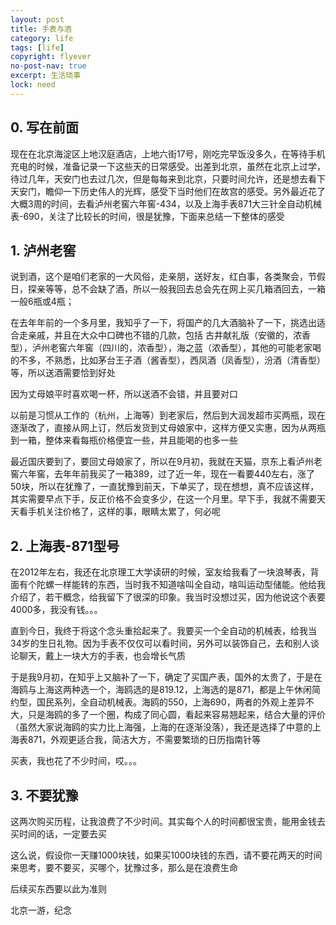 ```yaml
---
layout: post
title: 手表与酒
category: life
tags: [life]
copyright: flyever
no-post-nav: true
excerpt: 生活琐事
lock: need
---
```


## 0. 写在前面

现在在北京海淀区上地汉庭酒店，上地六街17号，刚吃完早饭没多久，在等待手机充电的时候，准备记录一下这些天的日常感受。出差到北京，虽然在北京上过学，待过几年，天安门也去过几次，但是每每来到北京，只要时间允许，还是想去看下天安门，瞻仰一下历史伟人的光辉，感受下当时他们在故宫的感受。另外最近花了大概3周的时间，去看泸州老窖六年窖-434，以及上海手表871大三针全自动机械表-690，关注了比较长的时间，很是犹豫，下面来总结一下整体的感受

## 1. 泸州老窖
说到酒，这个是咱们老家的一大风俗，走亲朋，送好友，红白事，各类聚会，节假日，探亲等等，总不会缺了酒，所以一般我回去总会先在网上买几箱酒回去，一箱一般6瓶或4瓶；

在去年年前的一个多月里，我知乎了一下，将国产的几大酒脑补了一下，挑选出适合走亲戚，并且在大众中口碑也不错的几款，包括 古井献礼版（安徽的，浓香型），泸州老窖六年窖（四川的，浓香型），海之蓝（浓香型），其他的可能老家喝的不多，不熟悉，比如茅台王子酒（酱香型），西凤酒（凤香型），汾酒（清香型）等，所以送酒需要恰到好处

因为丈母娘平时喜欢喝一杯，所以送酒不会错，并且要对口

以前是习惯从工作的（杭州，上海等）到老家后，然后到大润发超市买两瓶，现在逐渐改了，直接从网上订，然后发货到丈母娘家中，这样方便又实惠，因为从两瓶到一箱，整体来看每瓶价格便宜一些，并且能喝的也多一些

最近国庆要到了，要回丈母娘家了，所以在9月初，我就在天猫，京东上看泸州老窖六年窖，去年年前我买了一箱389，过了近一年，现在一看要440左右，涨了50块，所以在犹豫了，一直犹豫到前天，下单买了，现在想想，真不应该这样，其实需要早点下手，反正价格不会变多少，在这一个月里。早下手，我就不需要天天看手机关注价格了，这样的事，眼睛太累了，何必呢

## 2. 上海表-871型号

在2012年左右，我还在北京理工大学读研的时候，室友给我看了一块浪琴表，背面有个陀螺一样能转的东西，当时我不知道啥叫全自动，啥叫运动型储能。他给我介绍了，若干概念，给我留下了很深的印象。我当时没想过买，因为他说这个表要4000多，我没有钱。。。

直到今日，我终于将这个念头重拾起来了。我要买一个全自动的机械表，给我当34岁的生日礼物。因为手表不仅仅可以看时间，另外可以装饰自己，去和别人谈论聊天，戴上一块大方的手表，也会增长气质

于是我9月初，在知乎上又脑补了一下，确定了买国产表，国外的太贵了，于是在海鸥与上海这两种选一个，海鸥选的是819.12，上海选的是871，都是上午休闲简约型，国民系列，全自动机械表。海鸥的550，上海690，两者的外观上差异不大，只是海鸥的多了一个圈，构成了同心圆，看起来容易翘起来，结合大量的评价（虽然大家说海鸥的实力比上海强，上海的在逐渐没落），我还是选择了中意的上海表871，外观更适合我，简洁大方，不需要繁琐的日历指南针等

买表，我也花了不少时间，哎。。。


## 3. 不要犹豫

这两次购买历程，让我浪费了不少时间。其实每个人的时间都很宝贵，能用金钱去买时间的话，一定要去买

这么说，假设你一天赚1000块钱，如果买1000块钱的东西，请不要花两天的时间来思考，要不要买，买哪个，犹豫过多，那么是在浪费生命

后续买东西要以此为准则

北京一游，纪念